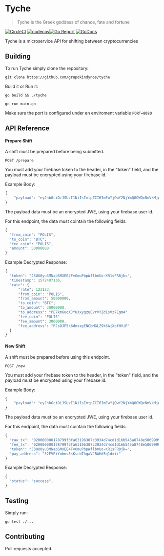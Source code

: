 # Tyche

> Tyche is the Greek goddess of chance, fate and fortune

[![CircleCI](https://circleci.com/gh/grupokindynos/plutus.svg?style=svg)](https://circleci.com/gh/grupokindynos/plutus)
[![codecov](https://codecov.io/gh/grupokindynos/plutus/branch/master/graph/badge.svg)](https://codecov.io/gh/grupokindynos/plutus)[![Go Report](https://goreportcard.com/badge/github.com/grupokindynos/plutus)](https://goreportcard.com/report/github.com/grupokindynos/plutus)
[![GoDocs](https://godoc.org/github.com/grupokindynos/plutus?status.svg)](http://godoc.org/github.com/grupokindynos/plutus)

Tyche is a microservice API for shifting between cryptocurrencies

## Building

To run Tyche simply clone the repository:

```
git clone https://github.com/grupokindynos/tyche
```

Build it or Run it:

```
go build && ./tyche
```

```
go run main.go
```

Make sure the port is configured under en enviroment variable `PORT=8080`

## API Reference

#### Prepare Shift

A shift must be prepared before being submitted.

```
POST /prepare
```

You must add your firebase token to the header, in the "token" field, and the payload must be encrypted using your firebase id.

Example Body:

```javascript
{
    "payload": "eyJhbGciOiJSUzI1NiIsImtpZCI6ImEwYjQwY2NjYmQ0OWQxNmVkMjg2MGRiNzIyNmQ3NDZiNmZhZmRmYzAiLCJ0eXAiOiJKV1QifQ.eyJpc3MiOiJodHRwczovL3NlY3VyZXRva2VuLmdvb2dsZS5jb20vcG9saXNwYXktY29wYXkiLCJhdWQiOiJwb2xpc3BheS1jb3BheSIsImF1dGhfdGltZSI6MTU2OTQzMTY5NSwidXNlcl9pZCI6ImRDdGNxOU00SkdNbzVUcmFXdjJHaGtZY2xIUjIiLCJzdWIiOiJkQ3RjcTlNNEpHTW81VHJhV3YyR2hrWWNsSFIyIiwiaWF0IjoxNTcyMjg0OTY5LCJleHAiOjE1NzIyODg1NjksImVtYWlsIjoiZXJvc0Bwb2xpc3BheS5vcmciLCJlbWFpbF92ZXJpZmllZCI6dHJ1ZSwiZmlyZWJhc2UiOnsiaWRlbnRpdGllcyI6eyJlbWFpbCI6WyJlcm9zQHBvbGlzcGF5Lm9yZyJdfSwic2lnbl9pbl9wcm92aWRlciI6InBhc3N3b3JkIn19.TWwGaKQXC6XuPIfgceClcvxQV0mQpeFeSCH1D6S07EDwQoJzj_-xBRxO-tH-9m92C6-Jq0gFjSz31hfOGtBwqToTrrEFp0-7a6TPc40yOVPIj_XTuaqixsHrUGhlgi8grYQv8SwfNSkalUSTir5D09CS1RQuU0UcsHJcwY0R5D7U8rh859JioXszNG8MaEhPU6evZVzbW6C_J5erCY-H75K9v0t2XsrSAruL0pKuMrUGRvyDtHa9XTkBDoj9IqKC14YjeTNtV8yMx956XqyPSIk3Ui0U2yi3ZA4pInC2is1ZHqWR02j-3dTQJ8ZDszguZkz3Erbv9y7EWlcb8_jzdg"
}
```

The payload data must be an encrypted JWE, using your firebase user id.

For this endpoint, the data must cointain the following fields:

```javascript
{
  "from_coin": "POLIS",
  "to_coin": "BTC",
  "fee_coin": "POLIS",
  "amount": 50000000
}
```

Example Decrypted Response:

```javascript
{
  "token": "J3UU0yu3MNapSMXEE4FvOmuPbpWflbmUo-KR1sFR8jk=",
  "timestamp": 1572407136,
  "rate": {
      "rate": 123123,
      "from_coin": "POLIS",
      "from_amount": 50000000,
      "to_coin": "BTC",
      "to_amount": 30000000,
      "to_address": "PE7km6uoXJYHXxyqzuEvrVYZd1sVz7Egm4"
      "fee_coin": "POLIS"
      "fee_amount": 3000000,
      "fee_address": "PJsDJF5k6dmxxpENCbMGLZ9k6AjXofHViP"
  }
}
```

#### New Shift

A shift must be prepared before using this endpoint.

```
POST /new
```

You must add your firebase token to the header, in the "token" field, and the payload must be encrypted using your firebase id.

Example Body:

```javascript
{
    "payload": "eyJhbGciOiJSUzI1NiIsImtpZCI6ImEwYjQwY2NjYmQ0OWQxNmVkMjg2MGRiNzIyNmQ3NDZiNmZhZmRmYzAiLCJ0eXAiOiJKV1QifQ.eyJpc3MiOiJodHRwczovL3NlY3VyZXRva2VuLmdvb2dsZS5jb20vcG9saXNwYXktY29wYXkiLCJhdWQiOiJwb2xpc3BheS1jb3BheSIsImF1dGhfdGltZSI6MTU2OTQzMTY5NSwidXNlcl9pZCI6ImRDdGNxOU00SkdNbzVUcmFXdjJHaGtZY2xIUjIiLCJzdWIiOiJkQ3RjcTlNNEpHTW81VHJhV3YyR2hrWWNsSFIyIiwiaWF0IjoxNTcyMjg0OTY5LCJleHAiOjE1NzIyODg1NjksImVtYWlsIjoiZXJvc0Bwb2xpc3BheS5vcmciLCJlbWFpbF92ZXJpZmllZCI6dHJ1ZSwiZmlyZWJhc2UiOnsiaWRlbnRpdGllcyI6eyJlbWFpbCI6WyJlcm9zQHBvbGlzcGF5Lm9yZyJdfSwic2lnbl9pbl9wcm92aWRlciI6InBhc3N3b3JkIn19.TWwGaKQXC6XuPIfgceClcvxQV0mQpeFeSCH1D6S07EDwQoJzj_-xBRxO-tH-9m92C6-Jq0gFjSz31hfOGtBwqToTrrEFp0-7a6TPc40yOVPIj_XTuaqixsHrUGhlgi8grYQv8SwfNSkalUSTir5D09CS1RQuU0UcsHJcwY0R5D7U8rh859JioXszNG8MaEhPU6evZVzbW6C_J5erCY-H75K9v0t2XsrSAruL0pKuMrUGRvyDtHa9XTkBDoj9IqKC14YjeTNtV8yMx956XqyPSIk3Ui0U2yi3ZA4pInC2is1ZHqWR02j-3dTQJ8ZDszguZkz3Erbv9y7EWlcb8_jzdg"
}
```

The payload data must be an encrypted JWE, using your firebase user id.

For this endpoint, the data must cointain the following fields:

```javascript
{
  "raw_tx": "020000000178799f3fa63196307c3934d74cd1d16b545a8748e5069999ed08d8ca48023b75010000006b483045022100bdd514ad0e7353dd4dc6a91a1776bfa1b5eaccf4055b19c57bccfca90398aae8022023e16027e0be8600a4868056f951c4b1685cb82709468ac116c9cf37c97e693d012103a6bb9cb760d2ed2fe95b7d79e00232011cf946e8fc06ab22d17739040e6f5c25ffffffff020065cd1d000000001976a9147931bed12188f4e7a7a75d1e7a1618ffa714c56488ac7b90e05d000000001976a9140d58f8b00393b0b2c475cfc9f56d7ebe0fd7c6ee88ac00000000",
  "fee_tx": "020000000178799f3fa63196307c3934d74cd1d16b545a8748e5069999ed08d8ca48023b75010000006b483045022100f2bb4b4e25d4f719cd94c25a4c899e1829abda7b79c32f749a42765f750cdc8902206946f7a0312e11b8ebea78692425da3e1c5e829fb4adb3de2d2ee8ade17a4f96012103a6bb9cb760d2ed2fe95b7d79e00232011cf946e8fc06ab22d17739040e6f5c25ffffffff022f304c00000000001976a914236ed091469a7ccc740f24633bfad43a695828ab88ac4cc5617b000000001976a9140d58f8b00393b0b2c475cfc9f56d7ebe0fd7c6ee88ac00000000",
  "token": "J3UU0yu3MNapSMXEE4FvOmuPbpWflbmUo-KR1sFR8jk=",
  "pay_address": "32EVPiYobns5sKscbThgaVJBAHd5q1dxii"
}
```

Example Decrypted Response:

```javascript
{
  "status": "success",
}
```

## Testing

Simply run:

```
go test ./...
```

## Contributing

Pull requests accepted.
